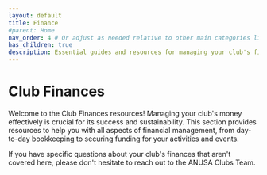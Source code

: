 ```yaml
---
layout: default
title: Finance
#parent: Home
nav_order: 4 # Or adjust as needed relative to other main categories like Club Ops, Events
has_children: true
description: Essential guides and resources for managing your club's finances, from bookkeeping and budgeting to applying for funding.
---
```


# Club Finances

Welcome to the Club Finances resources! Managing your club's money effectively is crucial for its success and sustainability. This section provides resources to help you with all aspects of financial management, from day-to-day bookkeeping to securing funding for your activities and events.

If you have specific questions about your club's finances that aren't covered here, please don't hesitate to reach out to the ANUSA Clubs Team.